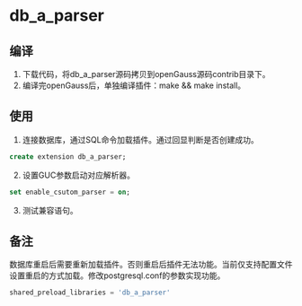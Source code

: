 # db_a_parser

## 编译
1. 下载代码，将db_a_parser源码拷贝到openGauss源码contrib目录下。
2. 编译完openGauss后，单独编译插件：make && make install。
## 使用
1. 连接数据库，通过SQL命令加载插件。通过回显判断是否创建成功。
```sql
create extension db_a_parser;
```
2. 设置GUC参数启动对应解析器。
```sql
set enable_csutom_parser = on;
```
3. 测试兼容语句。
## 备注
数据库重启后需要重新加载插件。否则重启后插件无法功能。当前仅支持配置文件设置重启的方式加载。修改postgresql.conf的参数实现功能。
```sql
shared_preload_libraries = 'db_a_parser' 
```